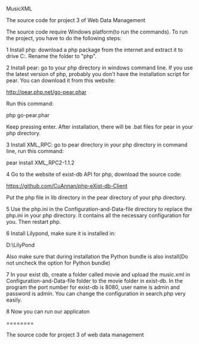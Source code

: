 MusicXML

The source code for project 3 of Web Data Management

The source code require Windows platform(to run the commands). To run the project, you have to do the following steps:

1 Install php: download a php package from the internet and extract it to drive C:. Rename the folder to "php". 

2 Install pear: go to your php directory in windows command line. If you use the latest version of php, probably you don't have the installation script for pear. You can download it from this website: 

http://pear.php.net/go-pear.phar

Run this command:

php go-pear.phar

Keep pressing enter. After installation, there will be .bat files for pear in your php directory.

3 Install XML_RPC: go to pear directory in your php directory in command line, run this command:

pear install XML_RPC2-1.1.2

4 Go to the website of exist-db API for php, download the source code:

https://github.com/CuAnnan/php-eXist-db-Client

Put the php file in lib directory in the pear directory of your php directory.

5 Use the php.ini in the Configuration-and-Data-file directory to replace the php.ini in your php directory. It contains all the necessary configuration for you. Then restart php.

6 Install Lilypond, make sure it is installed in:

D:\LilyPond

Also make sure that during installation the Python bundle is also install(Do not uncheck the option for Python bundle)

7 In your exist db, create a folder called movie and upload the music.xml in Configuration-and-Data-file folder to the movie folder in exist-db. In the program the port number for exist-db is 8080, user name is admin and password is admin. You can change the configuration in search.php very easily.

8 Now you can run our applicaton


========

The source code for project 3 of web data management
